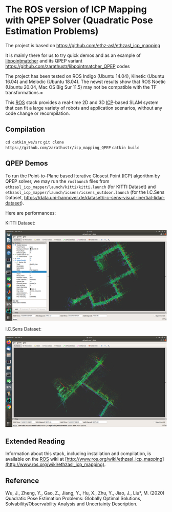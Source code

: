 # The ROS version of ICP Mapping with QPEP Solver (Quadratic Pose Estimation Problems)

The project is based on https://github.com/ethz-asl/ethzasl_icp_mapping

It is mainly there for us to try quick demos and as an example of [libpointmatcher](https://github.com/ethz-asl/libpointmatcher) and its QPEP variant https://github.com/zarathustr/libpointmatcher_QPEP codes

The project has been tested on ROS Indigo (Ubuntu 14.04), Kinetic (Ubuntu 16.04) and Melodic (Ubuntu 18.04). The newst results show that ROS Noetic (Ubuntu 20.04, Mac OS Big Sur 11.5) may not be compatible with the TF transformations.=

This [ROS] stack provides a real-time 2D and 3D [ICP]-based SLAM system that
can fit a large variety of robots and application scenarios, without any code
change or recompilation.

## Compilation
``cd catkin_ws/src``
``git clone https://github.com/zarathustr/icp_mapping_QPEP``
``catkin build``

## QPEP Demos
To run the Point-to-Plane based Iterative Closest Point (ICP) algorithm by QPEP solver, we may run the ```roslaunch``` files from ```ethzasl_icp_mapper/launch/kitti/kitti.launch``` (for KITTI Dataset) and ```ethzasl_icp_mapper/launch/icsens/icsens_outdoor.launch``` (for the I.C.Sens Dataset, https://data.uni-hannover.de/dataset/i-c-sens-visual-inertial-lidar-dataset).

Here are performances:

KITTI Dataset:

![alt tag](kitti.png)


I.C.Sens Dataset:

![alt tag](icsens.png)



## Extended Reading

Information about this stack, including installation and compilation, is available on the [ROS] wiki at [http://www.ros.org/wiki/ethzasl_icp_mapping](http://www.ros.org/wiki/ethzasl_icp_mapping).

[ROS]: http://www.ros.org
[ICP]: http://en.wikipedia.org/wiki/Iterative_Closest_Point
[QPEP]: https://github.com/zarathustr/LibQPEP

## Reference
Wu, J., Zheng, Y., Gao, Z., Jiang, Y., Hu, X., Zhu, Y., Jiao, J., Liu*, M. (2020) Quadratic Pose Estimation Problems: Globally Optimal Solutions, Solvability/Observability Analysis and Uncertainty Description.
